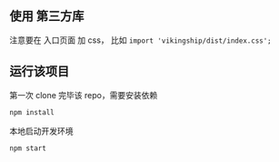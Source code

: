 ## 使用 第三方库
注意要在 入口页面 加 css， 比如 `import 'vikingship/dist/index.css';`
## 运行该项目
第一次 clone 完毕该 repo，需要安装依赖

```bash
npm install
```

本地启动开发环境
```bash
npm start
```
